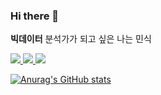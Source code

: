 ### Hi there 👋

__빅데이터__ 분석가가 되고 싶은 나는 민식

<!--
**Limminsik/Limminsik** is a ✨ _special_ ✨ repository because its `README.md` (this file) appears on your GitHub profile.

Here are some ideas to get you started:

- 🔭 I’m currently working on ...
- 🌱 I’m currently learning ...
- 👯 I’m looking to collaborate on ...
- 🤔 I’m looking for help with ...
- 💬 Ask me about ...
- 📫 How to reach me: ...
- 😄 Pronouns: ...
- ⚡ Fun fact: ...
-->

<a href="https://markdong2.tistory.com/" target="_blank"><img src="https://img.shields.io/badge/Tistory-000000?style=flat&logo=Tistory&logoColor=white"/>
<a href="https://www.instagram.com/lm_minsik/" target="_blank"><img src="https://img.shields.io/badge/Instagram-E4405F?style=flat&logo=Instagram&logoColor=white"/>
<a href="https://mail.naver.com/#%7B%22fClass%22%3A%22write%22%2C%22oParameter%22%3A%7B%22orderType%22%3A%22new%22%2C%22sMailList%22%3A%22%22%7D%7D" target="_blank"><img src="https://img.shields.io/badge/Naver-03C75A?style=flat&logo=Naver&logoColor=white"/>

![Anurag's GitHub stats](https://github-readme-stats.vercel.app/api?username=Limminsik&show_icons=true&theme=moltack)
